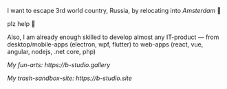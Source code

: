 I want to escape 3rd world country, Russia, by relocating into *Amsterdam* 🥺

plz help 🤣

Also,
I am already enough skilled to develop almost any IT-product — 
from desktop/mobile-apps (electron, wpf, flutter)
to web-apps (react, vue, angular, nodejs, .net core, php)


_My fun-arts: https://b-studio.gallery_

_My trash-sandbox-site: https://b-studio.site_
